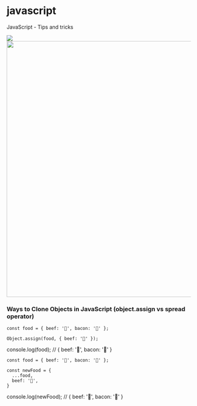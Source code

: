 # javascript
JavaScript - Tips and tricks


![](https://sujeitoprogramador.com/wp-content/uploads/2019/08/jsjsjs.png)
<img src="https://sujeitoprogramador.com/wp-content/uploads/2019/08/jsjsjs.png" width="700px">

### Ways to Clone Objects in JavaScript (object.assign vs spread operator)
```
const food = { beef: '🌽', bacon: '🥓' };

Object.assign(food, { beef: '🥩' });
```

console.log(food);
// { beef: '🥩', bacon: '🥓' }

```
const food = { beef: '🌽', bacon: '🥓' };

const newFood = {
  ...food,
  beef: '🥩',
}
```

console.log(newFood);
// { beef: '🥩', bacon: '🥓' }
